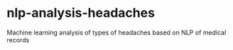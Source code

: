 # nlp-analysis-headaches
Machine learning analysis of types of headaches based on NLP of medical records
